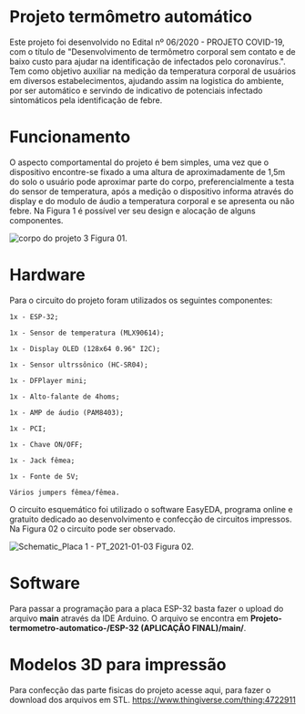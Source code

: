 # Projeto termômetro automático
Este projeto foi desenvolvido no Edital nº 06/2020 - PROJETO COVID-19, com o título de "Desenvolvimento de termômetro corporal sem contato e de baixo custo para ajudar na identificação de infectados pelo coronavírus.". Tem como objetivo auxiliar na medição da temperatura corporal de usuários em diversos estabelecimentos, ajudando assim na logistica do ambiente, por ser automático e servindo de indicativo de potenciais infectado sintomáticos pela identificação de febre.

# Funcionamento
O aspecto comportamental do projeto é bem simples, uma vez que o dispositivo encontre-se fixado a uma altura de aproximadamente de 1,5m do solo o usuário pode aproximar parte do corpo, preferencialmente a testa do sensor de temperatura, após a medição o dispositivo informa através do display e do modulo de áudio a temperatura corporal e se apresenta ou não febre. Na Figura 1 é possível ver seu design e alocação de alguns componentes.

![corpo do projeto 3](https://user-images.githubusercontent.com/75312838/104521214-3cbab580-55db-11eb-9bee-dd7be6e4d69b.PNG)
Figura 01.

# Hardware
Para o circuito do projeto foram utilizados os seguintes componentes:

    1x - ESP-32;

    1x - Sensor de temperatura (MLX90614);

    1x - Display OLED (128x64 0.96" I2C);

    1x - Sensor ultrssônico (HC-SR04);

    1x - DFPlayer mini;

    1x - Alto-falante de 4homs;

    1x - AMP de áudio (PAM8403);

    1x - PCI;

    1x - Chave ON/OFF;

    1x - Jack fêmea;

    1x - Fonte de 5V;

    Vários jumpers fêmea/fêmea.


O circuito esquemático foi utilizado o software EasyEDA, programa online e gratuito dedicado ao desenvolvimento e confecção de circuitos impressos. Na Figura 02 o circuito pode ser observado.

![Schematic_Placa 1 - PT_2021-01-03](https://user-images.githubusercontent.com/75312838/103485482-70286380-4dd5-11eb-898e-65e7703ac21f.png)
Figura 02.

# Software

Para passar a programação para a placa ESP-32 basta fazer o upload do arquivo **main** através da IDE Arduino. O arquivo se encontra em **Projeto-termometro-automatico-/ESP-32 (APLICAÇÃO FINAL)/main/**.

# Modelos 3D para impressão

Para confecção das parte fisicas do projeto acesse aqui, para fazer o download dos arquivos em STL.
https://www.thingiverse.com/thing:4722911

